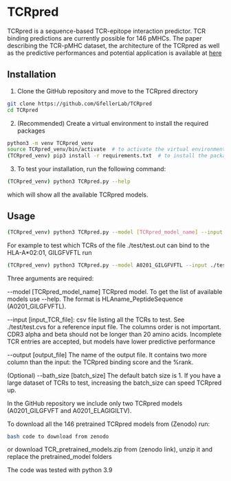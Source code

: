 # TCRpred
TCRpred is a sequence-based TCR-epitope interaction predictor. TCR binding predictions are currently possible for 146 pMHCs.
The paper describing the TCR-pMHC dataset, the architecture of the TCRpred as well as the predictive performances and potential application is available at [here](XXXX)

## Installation

1. Clone the GitHub repository and move to the TCRpred directory
```bash
git clone https://github.com/GfellerLab/TCRpred 
cd TCRpred
```

2. (Recommended) Create a virtual environment to install the required packages
```bash
python3 -m venv TCRpred_venv  
source TCRpred_venv/bin/activate  # to activate the virtual environment
(TCRpred_venv) pip3 install -r requirements.txt  # to install the packages
```

3. To test your installation, run the following command:
```bash
(TCRpred_venv) python3 TCRpred.py --help
```

which will show all the available TCRpred models.

## Usage

```bash
(TCRpred_venv) python3 TCRpred.py --model [TCRpred_model_name] --input [input_TCR_file] --out [output_file]
```

For example to test which TCRs of the file ./test/test.out can bind to the HLA-A\*02:01, GILGFVFTL run 
```bash
(TCRpred_venv) python3 TCRpred.py --model A0201_GILGFVFTL --input ./test/test.csv --out ./test/out.csv
```


Three arguments are required:

--model [TCRpred_model_name]
TCRpred model. To get the list of available models use --help. 
The format is HLAname_PeptideSequence (A0201_GILGFVFTL).

--input [input_TCR_file]:
csv file listing all the TCRs to test. See ./test/test.cvs for a reference input file. The columns order is not important.
CDR3 alpha and beta should not be longer than 20 amino acids.
Incomplete TCR entries are accepted, but models have lower predictive performance

--output [output_file]
The name of the output file. It contains two more column than the input: the TCRpred binding score and the %rank.

(Optional) --bath_size [batch_size]
The default batch size is 1. If you have a large dataset of TCRs to test, increasing the batch_size can speed TCRpred up.


In the GitHub repository we include only two TCRpred models (A0201_GILGFVFT and A0201_ELAGIGILTV). 

To download all the 146 pretrained TCRpred models from (Zenodo) run:
```bash
bash code to download from zenodo
```
or download TCR_pretrained_models.zip from (zenodo link), unzip it and replace the pretrained_model folders

The code was tested with python 3.9

